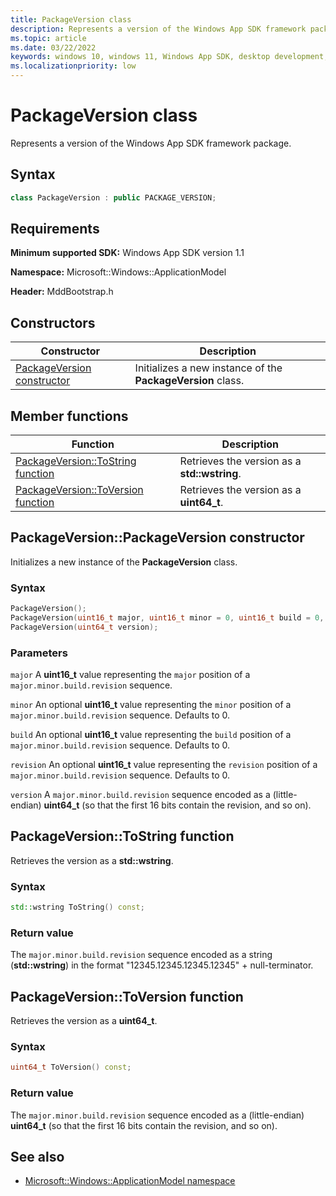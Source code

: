 ```yaml
---
title: PackageVersion class
description: Represents a version of the Windows App SDK framework package (C++).
ms.topic: article
ms.date: 03/22/2022
keywords: windows 10, windows 11, Windows App SDK, desktop development, app sdk, bootstrapper, bootstrapper api
ms.localizationpriority: low
---
```


# PackageVersion class

Represents a version of the Windows App SDK framework package.

## Syntax
```cpp
class PackageVersion : public PACKAGE_VERSION;
```

## Requirements
**Minimum supported SDK:** Windows App SDK version 1.1

**Namespace:** Microsoft::Windows::ApplicationModel

**Header:** MddBootstrap.h

## Constructors
|Constructor|Description|
|------------|-----------------|
|[PackageVersion constructor](#packageversionpackageversion-constructor)|Initializes a new instance of the **PackageVersion** class.|

## Member functions
|Function|Description|
|------------|-----------------|
|[PackageVersion::ToString function](#packageversiontostring-function)|Retrieves the version as a **std::wstring**.|
|[PackageVersion::ToVersion function](#packageversiontoversion-function)|Retrieves the version as a **uint64_t**.|

## PackageVersion::PackageVersion constructor
Initializes a new instance of the **PackageVersion** class.

### Syntax
```cpp
PackageVersion();
PackageVersion(uint16_t major, uint16_t minor = 0, uint16_t build = 0, uint16_t revision = 0);
PackageVersion(uint64_t version);
```

### Parameters
`major`
A **uint16_t** value representing the `major` position of a `major.minor.build.revision` sequence.

`minor`
An optional **uint16_t** value representing the `minor` position of a `major.minor.build.revision` sequence. Defaults to 0.

`build`
An optional **uint16_t** value representing the `build` position of a `major.minor.build.revision` sequence. Defaults to 0.

`revision`
An optional **uint16_t** value representing the `revision` position of a `major.minor.build.revision` sequence. Defaults to 0.

`version`
A `major.minor.build.revision` sequence encoded as a (little-endian) **uint64_t** (so that the first 16 bits contain the revision, and so on).

## PackageVersion::ToString function
Retrieves the version as a **std::wstring**.

### Syntax
```cpp
std::wstring ToString() const;
```

### Return value 
The `major.minor.build.revision` sequence encoded as a string (**std::wstring**) in the format "12345.12345.12345.12345" + null-terminator.

## PackageVersion::ToVersion function
Retrieves the version as a **uint64_t**.

### Syntax
```cpp
uint64_t ToVersion() const;
```

### Return value 
The `major.minor.build.revision` sequence encoded as a (little-endian) **uint64_t** (so that the first 16 bits contain the revision, and so on).

## See also
* [Microsoft::Windows::ApplicationModel namespace](microsoft.windows.applicationmodel.md)
